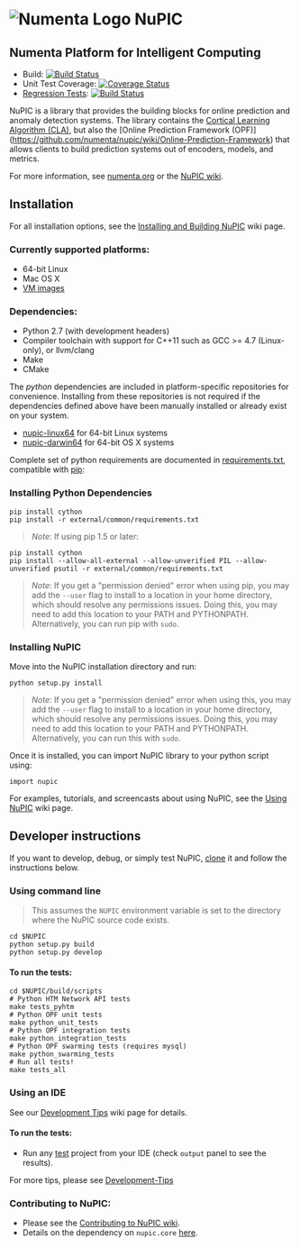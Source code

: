 # ![Numenta Logo](http://numenta.org/images/numenta-icon128.png) NuPIC

## Numenta Platform for Intelligent Computing

* Build: [![Build Status](https://travis-ci.org/numenta/nupic.png?branch=master)](https://travis-ci.org/numenta/nupic)
* Unit Test Coverage: [![Coverage Status](https://coveralls.io/repos/numenta/nupic/badge.png?branch=master)](https://coveralls.io/r/numenta/nupic?branch=master)
* [Regression Tests](https://github.com/numenta/nupic.regression): [![Build Status](https://travis-ci.org/numenta/nupic.regression.svg?branch=master)](https://travis-ci.org/numenta/nupic.regression)

NuPIC is a library that provides the building blocks for online prediction and anomaly detection systems.  The library contains the [Cortical Learning Algorithm (CLA)](https://github.com/numenta/nupic/wiki/Cortical-Learning-Algorithm), but also the [Online Prediction Framework (OPF)] (https://github.com/numenta/nupic/wiki/Online-Prediction-Framework) that allows clients to build prediction systems out of encoders, models, and metrics.

For more information, see [numenta.org](http://numenta.org) or the [NuPIC wiki](https://github.com/numenta/nupic/wiki).

## Installation

For all installation options, see the [Installing and Building NuPIC](https://github.com/numenta/nupic/wiki/Installing-and-Building-NuPIC) wiki page.

### Currently supported platforms:

 * 64-bit Linux
 * Mac OS X
 * [VM images](https://github.com/numenta/nupic/wiki/Running-Nupic-in-a-Virtual-Machine)

### Dependencies:

 * Python 2.7 (with development headers)
 * Compiler toolchain with support for C++11 such as GCC >= 4.7 (Linux-only), or llvm/clang
 * Make
 * CMake

The _python_ dependencies are included in platform-specific repositories for convenience. Installing from these repositories is not required if the dependencies defined above have been manually installed or already exist on your system.

* [nupic-linux64](https://github.com/numenta/nupic-linux64) for 64-bit Linux systems
* [nupic-darwin64](https://github.com/numenta/nupic-darwin64) for 64-bit OS X systems

Complete set of python requirements are documented in [requirements.txt](/external/common/requirements.txt),
compatible with [pip](http://www.pip-installer.org/en/latest/cookbook.html#requirements-files):

### Installing Python Dependencies

    pip install cython
    pip install -r external/common/requirements.txt

> _Note_: If using pip 1.5 or later:

    pip install cython
    pip install --allow-all-external --allow-unverified PIL --allow-unverified psutil -r external/common/requirements.txt

> _Note_: If you get a "permission denied" error when using pip, you may add the `--user` flag to install to a location in your home directory, which should resolve any permissions issues. Doing this, you may need to add this location to your PATH and PYTHONPATH. Alternatively, you can run pip with `sudo`.

### Installing NuPIC

Move into the NuPIC installation directory and run:

    python setup.py install

> _Note_: If you get a "permission denied" error when using this, you may add the `--user` flag to install to a location in your home directory, which should resolve any permissions issues. Doing this, you may need to add this location to your PATH and PYTHONPATH. Alternatively, you can run this with `sudo`.

Once it is installed, you can import NuPIC library to your python script using:

    import nupic

For examples, tutorials, and screencasts about using NuPIC, see the [Using NuPIC](https://github.com/numenta/nupic/wiki/Using-NuPIC) wiki page.

## Developer instructions

If you want to develop, debug, or simply test NuPIC, [clone](https://github.com/numenta/nupic/wiki/Installing-and-Building-NuPIC#for-potential-contributors) it and follow the instructions below.

### Using command line

> This assumes the `NUPIC` environment variable is set to the directory where the NuPIC source code exists.

    cd $NUPIC
    python setup.py build
    python setup.py develop

#### To run the tests:

    cd $NUPIC/build/scripts
    # Python HTM Network API tests
    make tests_pyhtm
    # Python OPF unit tests
    make python_unit_tests
    # Python OPF integration tests
    make python_integration_tests
    # Python OPF swarming tests (requires mysql)
    make python_swarming_tests
    # Run all tests!
    make tests_all

### Using an IDE

See our [Development Tips](https://github.com/numenta/nupic/wiki/Development-Tips) wiki page for details.

#### To run the tests:

 * Run any [test](#run-the-tests) project from your IDE (check `output` panel to see the results).

For more tips, please see [Development-Tips](https://github.com/numenta/nupic/wiki/Development-Tips)

### Contributing to NuPIC:

 * Please see the [Contributing to NuPIC wiki](https://github.com/numenta/nupic/wiki/Contributing-to-NuPIC).
 * Details on the dependency on `nupic.core` [here](https://github.com/numenta/nupic/wiki/Installing-and-Building-NuPIC#relationship-with-nupiccore).
